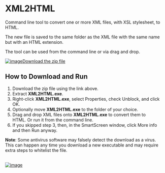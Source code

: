 # XML2HTML

Command line tool to convert one or more XML files, with XSL stylesheet, to HTML.

The new file is saved to the same folder as the XML file with the same name but with an HTML extension.

The tool can be used from the command line or via drag and drop.

[![image](https://github.com/LesFerch/WinSetView/assets/79026235/0188480f-ca53-45d5-b9ff-daafff32869e)Download the zip file](https://github.com/LesFerch/XML2HTML/releases/download/1.0.0/XML2HTML.zip)

## How to Download and Run

1. Download the zip file using the link above.
2. Extract **XML2HTML.exe**.
3. Right-click **XML2HTML.exe**, select Properties, check Unblock, and click OK.
4. Optionally move **XML2HTML.exe** to the folder of your choice.
5. Drag and drop XML files onto **XML2HTML.exe** to convert them to HTML. Or run it from the command line.
6. If you skipped step 3, then, in the SmartScreen window, click More info and then Run anyway.

**Note**: Some antivirus software may falsely detect the download as a virus. This can happen any time you download a new executable and may require extra steps to whitelist the file.

\
[![image](https://github.com/LesFerch/WinSetView/assets/79026235/63b7acbc-36ef-4578-b96a-d0b7ea0cba3a)](https://github.com/LesFerch/XML2HTML)
